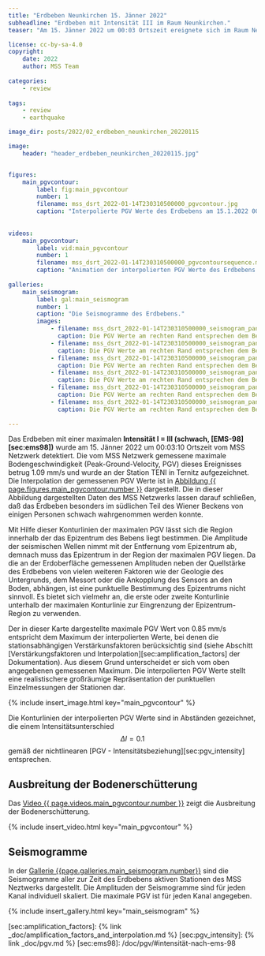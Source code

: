 ```yaml
---
title: "Erdbeben Neunkirchen 15. Jänner 2022"
subheadline: "Erdbeben mit Intensität III im Raum Neunkirchen."
teaser: "Am 15. Jänner 2022 um 00:03 Ortszeit ereignete sich im Raum Neunkirchen ein Erdbeben mit der maximalen Intensität III. Die vom MSS Netzwerk aufgezeichnete maximale Bodengeschwindigkeit betrug 1.1 mm/s."

license: cc-by-sa-4.0
copyright:
    date: 2022
    author: MSS Team
    
categories: 
    - review
    
tags:
    - review
    - earthquake

image_dir: posts/2022/02_erdbeben_neunkirchen_20220115

image:
    header: "header_erdbeben_neunkirchen_20220115.jpg"


figures:
    main_pgvcontour:
        label: fig:main_pgvcontour
        number: 1
        filename: mss_dsrt_2022-01-14T230310500000_pgvcontour.jpg
        caption: "Interpolierte PGV Werte des Erdbebens am 15.1.2022 00:03 Ortszeit. Bei den interpolierten Daten wurden die stationsabhängigen Verstärkungsfaktoren berücksichtigt. Die Farben der Stationsmarker (gefüllte Kreise) entsprechen den an diesen Orten gemessenen Werten ohne Berücksichtigung der Verstärkungsfaktoren."
        
        
videos:
    main_pgvcontour:
        label: vid:main_pgvcontour
        number: 1
        filename: mss_dsrt_2022-01-14T230310500000_pgvcontoursequence.mp4
        caption: "Animation der interpolierten PGV Werte des Erdbebens am 15.1.2022 00:03 Ortszeit. Der Zeitunterschied zwischen zwei Bildern entspricht 1 Sekunde."
        
galleries:
    main_seismogram:
        label: gal:main_seismogram
        number: 1
        caption: "Die Seismogramme des Erdbebens."
        images:
            - filename: mss_dsrt_2022-01-14T230310500000_seismogram_panel_00.jpg
              caption: Die PGV Werte am rechten Rand entsprechen dem Betrag der maximalen PGV.
            - filename: mss_dsrt_2022-01-14T230310500000_seismogram_panel_01.jpg
              caption: Die PGV Werte am rechten Rand entsprechen dem Betrag der maximalen PGV
            - filename: mss_dsrt_2022-01-14T230310500000_seismogram_panel_02.jpg
              caption: Die PGV Werte am rechten Rand entsprechen dem Betrag der maximalen PGV
            - filename: mss_dsrt_2022-01-14T230310500000_seismogram_panel_03.jpg
              caption: Die PGV Werte am rechten Rand entsprechen dem Betrag der maximalen PGV
            - filename: mss_dsrt_2022-01-14T230310500000_seismogram_panel_04.jpg
              caption: Die PGV Werte am rechten Rand entsprechen dem Betrag der maximalen PGV
            - filename: mss_dsrt_2022-01-14T230310500000_seismogram_panel_05.jpg
              caption: Die PGV Werte am rechten Rand entsprechen dem Betrag der maximalen PGV
              
---
```


Das Erdbeben mit einer maximalen **Intensität I = III (schwach, [EMS-98][sec:ems98])** wurde am 15. Jänner 2022 um 00:03:10 Ortszeit vom MSS Netzwerk detektiert. Die vom MSS Netzwerk gemessene maximale Bodengeschwindigkeit (Peak-Ground-Velocity, PGV) dieses Ereignisses betrug 1.09 mm/s und wurde an der Station TENI in Ternitz aufgezeichnet. Die Interpolation der gemessenen PGV Werte ist in [Abbildung {{ page.figures.main_pgvcontour.number }}][fig:main_pgvcontour] dargestellt. Die in dieser Abbildung dargestellten Daten des MSS Netzwerks lassen darauf schließen, daß das Erdbeben besonders im südlichen Teil des Wiener Beckens von einigen Personen schwach wahrgenommen werden konnte.

Mit Hilfe dieser Konturlinien der maximalen PGV lässt sich die Region innerhalb der das Epizentrum des Bebens liegt bestimmen. Die Amplitude der seismischen Wellen nimmt mit der Entfernung vom Epizentrum ab, demnach muss das Epizentrum in der Region der maximalen PGV liegen. Da die an der Erdoberfläche gemessenen Amplituden neben der Quellstärke des Erdbebens von vielen weiteren Faktoren wie der Geologie des Untergrunds, dem Messort oder die Ankopplung des Sensors an den Boden, abhängen, ist eine punktuelle Bestimmung des Epizentrums nicht sinnvoll. Es bietet sich vielmehr an, die erste oder zweite Konturlinie unterhalb der maximalen Konturlinie zur Eingrenzung der Epizentrum-Region zu verwenden. 

Der in dieser Karte dargestellte maximale PGV Wert von 0.85 mm/s entspricht dem Maximum der interpolierten Werte, bei denen die stationsabhängigen Verstärkunsfaktoren berücksichtig sind (siehe Abschitt [Verstärkungsfaktoren und Interpolation][sec:amplification_factors] der Dokumentation). Aus diesem Grund unterscheidet er sich vom oben angegebenen gemessenen Maximum. Die interpolierten PGV Werte stellt eine realistischere großräumige Repräsentation der punktuellen Einzelmessungen der Stationen dar.

{% include insert_image.html key="main_pgvcontour" %}

Die Konturlinien der interpolierten PGV Werte sind in Abständen gezeichnet, die einem Intensitätsunterschied $$ \Delta I = 0.1 $$ gemäß der nichtlinearen [PGV - Intensitätsbeziehung][sec:pgv_intensity] entsprechen.

## Ausbreitung der Bodenerschütterung
Das [Video {{ page.videos.main_pgvcontour.number }}][vid:main_pgvcontour] zeigt die Ausbreitung der Bodenerschütterung.

{% include insert_video.html key="main_pgvcontour" %}


## Seismogramme

In der [Gallerie {{page.galleries.main_seismogram.number}}][gal:main_seismogram] sind die Seismogramme aller zur Zeit des Erdbebens aktiven Stationen des MSS Neztwerks dargestellt. Die Amplituden der Seismogramme sind für jeden Kanal individuell skaliert. Die maximale PGV ist für jeden Kanal angegeben.

{% include insert_gallery.html key="main_seismogram" %}


[sec:amplification_factors]: {% link _doc/amplification_factors_and_interpolation.md %}
[sec:pgv_intensity]: {% link _doc/pgv.md %}
[sec:ems98]: /doc/pgv/#intensität-nach-ems-98

[fig:main_pgvcontour]: #{{page.figures.main_pgvcontour.label}}

[vid:main_pgvcontour]: #{{page.videos.main_pgvcontour.label}}

[gal:main_seismogram]: #{{page.galleries.main_seismogram.label}}

